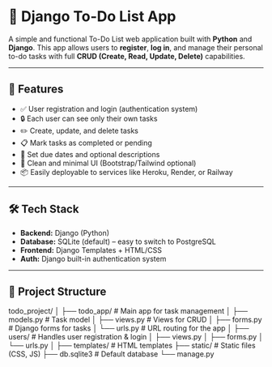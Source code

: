 # 📝 Django To-Do List App

A simple and functional To-Do List web application built with **Python** and **Django**. This app allows users to **register**, **log in**, and manage their personal to-do tasks with full **CRUD (Create, Read, Update, Delete)** capabilities.

---

## 🚀 Features

- ✅ User registration and login (authentication system)
- 🔒 Each user can see only their own tasks
- ✏️ Create, update, and delete tasks
- 📋 Mark tasks as completed or pending
- 📆 Set due dates and optional descriptions
- 🧼 Clean and minimal UI (Bootstrap/Tailwind optional)
- 📦 Easily deployable to services like Heroku, Render, or Railway

---

## 🛠️ Tech Stack

- **Backend:** Django (Python)
- **Database:** SQLite (default) – easy to switch to PostgreSQL
- **Frontend:** Django Templates + HTML/CSS
- **Auth:** Django built-in authentication system

---

## 📂 Project Structure

todo_project/
│
├── todo_app/ # Main app for task management
│ ├── models.py # Task model
│ ├── views.py # Views for CRUD
│ ├── forms.py # Django forms for tasks
│ └── urls.py # URL routing for the app
│
├── users/ # Handles user registration & login
│ ├── views.py
│ ├── forms.py
│ └── urls.py
│
├── templates/ # HTML templates
├── static/ # Static files (CSS, JS)
├── db.sqlite3 # Default database
└── manage.py


